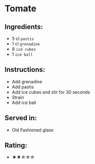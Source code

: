 # Tomate

## Ingredients:
- 5 cl `pastis`
- 1 cl `grenadine`
- 8 `ice cubes`
- 1 `ice ball`

## Instructions:
- Add grenadine
- Add pastis
- Add ice cubes and stir for 30 seconds
- Strain
- Add ice ball

## Served in:
- Old Fashioned glass

## Rating:
- ★★☆☆☆